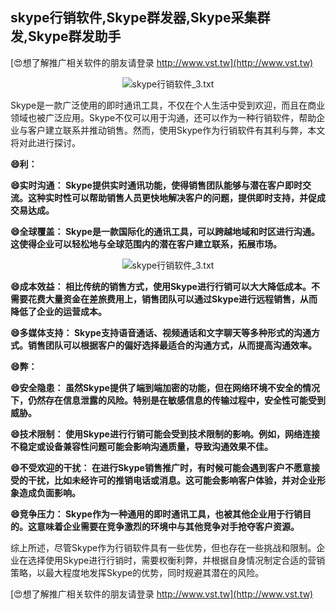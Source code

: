 ## **skype行销软件,Skype群发器,Skype采集群发,Skype群发助手**

[😍想了解推广相关软件的朋友请登录 http://www.vst.tw](http://www.vst.tw)

 <center><img src="https://vst.tw/MP4/tuiguang/png/0.png" alt="skype行销软件_3.txt"></center>

Skype是一款广泛使用的即时通讯工具，不仅在个人生活中受到欢迎，而且在商业领域也被广泛应用。Skype不仅可以用于沟通，还可以作为一种行销软件，帮助企业与客户建立联系并推动销售。然而，使用Skype作为行销软件有其利与弊，本文将对此进行探讨。

**😄利：**

**😄实时沟通： Skype提供实时通讯功能，使得销售团队能够与潜在客户即时交流。这种实时性可以帮助销售人员更快地解决客户的问题，提供即时支持，并促成交易达成。**

**😄全球覆盖： Skype是一款国际化的通讯工具，可以跨越地域和时区进行沟通。这使得企业可以轻松地与全球范围内的潜在客户建立联系，拓展市场。**

 <center><img src="https://vst.tw/MP4/tuiguang/png/1.png" alt="skype行销软件_3.txt"></center>

**😄成本效益： 相比传统的销售方式，使用Skype进行行销可以大大降低成本。不需要花费大量资金在差旅费用上，销售团队可以通过Skype进行远程销售，从而降低了企业的运营成本。**

**😄多媒体支持： Skype支持语音通话、视频通话和文字聊天等多种形式的沟通方式。销售团队可以根据客户的偏好选择最适合的沟通方式，从而提高沟通效率。**

**😄弊：**

**😄安全隐患： 虽然Skype提供了端到端加密的功能，但在网络环境不安全的情况下，仍然存在信息泄露的风险。特别是在敏感信息的传输过程中，安全性可能受到威胁。**

**😄技术限制： 使用Skype进行行销可能会受到技术限制的影响。例如，网络连接不稳定或设备兼容性问题可能会影响沟通质量，导致沟通效果不佳。**

**😄不受欢迎的干扰： 在进行Skype销售推广时，有时候可能会遇到客户不愿意接受的干扰，比如未经许可的推销电话或消息。这可能会影响客户体验，并对企业形象造成负面影响。**

**😄竞争压力： Skype作为一种通用的即时通讯工具，也被其他企业用于行销目的。这意味着企业需要在竞争激烈的环境中与其他竞争对手抢夺客户资源。**

综上所述，尽管Skype作为行销软件具有一些优势，但也存在一些挑战和限制。企业在选择使用Skype进行行销时，需要权衡利弊，并根据自身情况制定合适的营销策略，以最大程度地发挥Skype的优势，同时规避其潜在的风险。

[😍想了解推广相关软件的朋友请登录 http://www.vst.tw](http://www.vst.tw)



